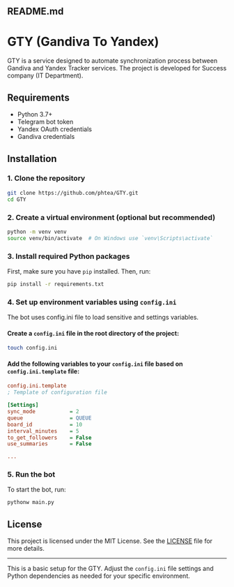 ## README.md

# GTY (Gandiva To Yandex)

GTY is a service designed to automate synchronization process between Gandiva and Yandex Tracker services.
The project is developed for Success company (IT Department). 

## Requirements

- Python 3.7+
- Telegram bot token
- Yandex OAuth credentials
- Gandiva credentials

## Installation

### 1. Clone the repository

```bash
git clone https://github.com/phtea/GTY.git
cd GTY
```

### 2. Create a virtual environment (optional but recommended)

```bash
python -m venv venv
source venv/bin/activate  # On Windows use `venv\Scripts\activate`
```

### 3. Install required Python packages

First, make sure you have `pip` installed. Then, run:

```bash
pip install -r requirements.txt
```

### 4. Set up environment variables using `config.ini`

The bot uses config.ini file to load sensitive and settings variables.

#### Create a `config.ini` file in the root directory of the project:

```bash
touch config.ini
```

#### Add the following variables to your `config.ini` file based on `config.ini.template` file:

```ini
config.ini.template
; Template of configuration file

[Settings]
sync_mode           = 2
queue               = QUEUE
board_id            = 10
interval_minutes    = 5
to_get_followers    = False
use_summaries       = False

...
```

### 5. Run the bot

To start the bot, run:

```bash
pythonw main.py
```

## License

This project is licensed under the MIT License. See the [LICENSE](LICENSE) file for more details.

---

This is a basic setup for the GTY. Adjust the `config.ini` file settings and Python dependencies as needed for your specific environment.
